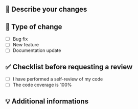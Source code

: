 ## :speech_balloon: Describe your changes
<!--Please include a summary of the changes and the related issue. Please also include relevant motivation and context -->

## :dna: Type of change
- [ ] Bug fix <!-- if there is a Github issue, add link -->
- [ ] New feature
- [ ] Documentation update

## :white_check_mark: Checklist before requesting a review
- [ ] I have performed a self-review of my code
- [ ] The code coverage is 100%

## :bulb: Additional informations
